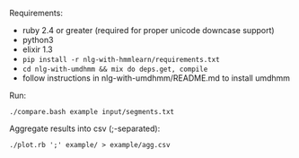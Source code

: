 Requirements:

* ruby 2.4 or greater (required for proper unicode downcase support)
* python3
* elixir 1.3
* `pip install -r nlg-with-hmmlearn/requirements.txt`
* `cd nlg-with-umdhmm && mix do deps.get, compile`
* follow instructions in nlg-with-umdhmm/README.md to install umdhmm

Run:

    ./compare.bash example input/segments.txt

Aggregate results into csv (;-separated):

    ./plot.rb ';' example/ > example/agg.csv
